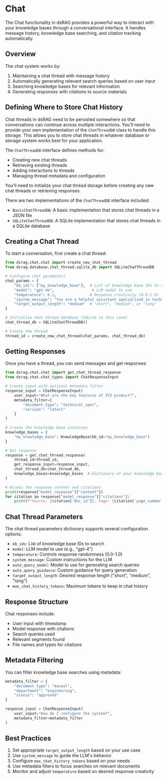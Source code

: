 # Chat

The Chat functionality in dsRAG provides a powerful way to interact with your knowledge bases through a conversational interface. It handles message history, knowledge base searching, and citation tracking automatically.

## Overview

The chat system works by:
1. Maintaining a chat thread with message history
2. Automatically generating relevant search queries based on user input
3. Searching knowledge bases for relevant information
4. Generating responses with citations to source materials

## Defining Where to Store Chat History

Chat threads in dsRAG need to be persisted somewhere so that conversations can continue across multiple interactions. You'll need to provide your own implementation of the `ChatThreadDB` class to handle this storage. This allows you to store chat threads in whatever database or storage system works best for your application.

The `ChatThreadDB` interface defines methods for:
- Creating new chat threads
- Retrieving existing threads
- Adding interactions to threads
- Managing thread metadata and configuration

You'll need to initialize your chat thread storage before creating any new chat threads or retrieving responses.

There are two implementations of the `ChatThreadDB` interface included:
- `BasicChatThreadDB`: A basic implementation that stores chat threads in a JSON file
- `SQLiteChatThreadDB`: A SQLite implementation that stores chat threads in a SQLite database

## Creating a Chat Thread

To start a conversation, first create a chat thread:

```python
from dsrag.chat.chat import create_new_chat_thread
from dsrag.database.chat_thread.sqlite_db import SQLiteChatThreadDB

# Configure chat parameters
chat_params = {
    "kb_ids": ["my_knowledge_base"],  # List of knowledge base IDs to use
    "model": "gpt-4o",                 # LLM model to use
    "temperature": 0.2,               # Response creativity (0.0-1.0)
    "system_message": "You are a helpful assistant specialized in technical documentation",
    "target_output_length": "medium"  # "short", "medium", or "long"
}

# Initialize chat thread database (SQLite in this case)
chat_thread_db = SQLiteChatThreadDB()

# Create the thread
thread_id = create_new_chat_thread(chat_params, chat_thread_db)
```

## Getting Responses

Once you have a thread, you can send messages and get responses:

```python
from dsrag.chat.chat import get_chat_thread_response
from dsrag.chat.chat_types import ChatResponseInput

# Create input with optional metadata filter
response_input = ChatResponseInput(
    user_input="What are the key features of XYZ product?",
    metadata_filter={
        "document_type": "technical_spec",
        "version": "latest"
    }
)

# Create the knowledge base instances
knowledge_bases = {
    "my_knowledge_base": KnowledgeBase(kb_id="my_knowledge_base")
}

# Get response
response = get_chat_thread_response(
    thread_id=thread_id,
    get_response_input=response_input,
    chat_thread_db=chat_thread_db,
    knowledge_bases=knowledge_bases  # Dictionary of your knowledge base instances
)

# Access the response content and citations
print(response["model_response"]["content"])
for citation in response["model_response"]["citations"]:
    print(f"Source: {citation['doc_id']}, Page: {citation['page_number']}")
```

## Chat Thread Parameters

The chat thread parameters dictionary supports several configuration options:

- `kb_ids`: List of knowledge base IDs to search
- `model`: LLM model to use (e.g., "gpt-4")
- `temperature`: Controls response randomness (0.0-1.0)
- `system_message`: Custom instructions for the LLM
- `auto_query_model`: Model to use for generating search queries
- `auto_query_guidance`: Custom guidance for query generation
- `target_output_length`: Desired response length ("short", "medium", "long")
- `max_chat_history_tokens`: Maximum tokens to keep in chat history

## Response Structure

Chat responses include:

- User input with timestamp
- Model response with citations
- Search queries used
- Relevant segments found
- File names and types for citations

## Metadata Filtering

You can filter knowledge base searches using metadata:

```python
metadata_filter = {
    "document_type": "manual",
    "department": "engineering",
    "status": "approved"
}

response_input = ChatResponseInput(
    user_input="How do I configure the system?",
    metadata_filter=metadata_filter
)
```
## Best Practices

1. Set appropriate `target_output_length` based on your use case
2. Use `system_message` to guide the LLM's behavior
3. Configure `max_chat_history_tokens` based on your needs
4. Use metadata filters to focus searches on relevant documents
5. Monitor and adjust `temperature` based on desired response creativity